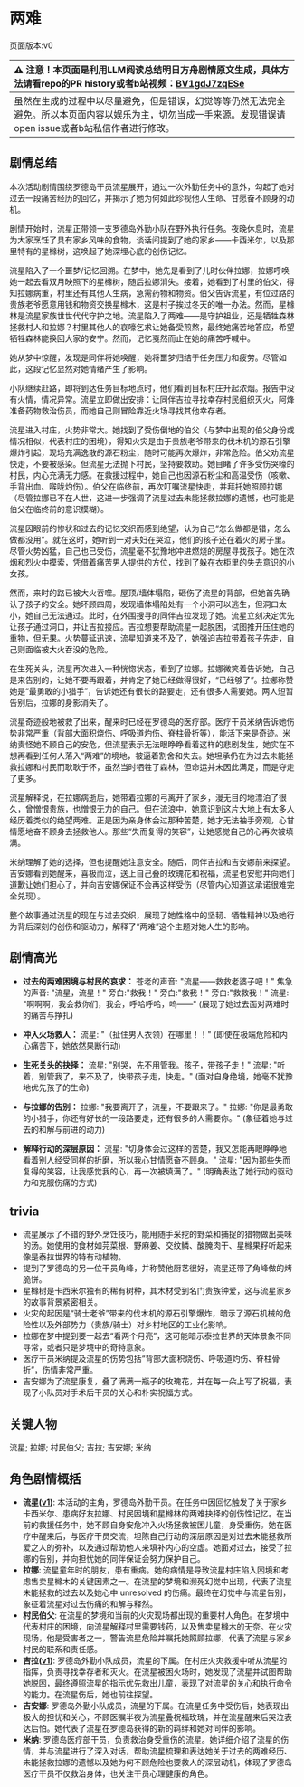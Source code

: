 # 两难
页面版本:v0
 

| :warning: 注意！本页面是利用LLM阅读总结明日方舟剧情原文生成，具体方法请看repo的PR history或者b站视频：[BV1gdJ7zqESe](https://www.bilibili.com/video/BV1gdJ7zqESe/)         |
|:----------------------------|
| 虽然在生成的过程中以尽量避免，但是错误，幻觉等等仍然无法完全避免。所以本页面内容以娱乐为主，切勿当成一手来源。发现错误请open issue或者b站私信作者进行修改。|



## 剧情总结
本次活动剧情围绕罗德岛干员流星展开，通过一次外勤任务中的意外，勾起了她对过去一段痛苦经历的回忆，并揭示了她为何如此珍视他人生命、甘愿奋不顾身的动机。

剧情开始时，流星正带领一支罗德岛外勤小队在野外执行任务。夜晚休息时，流星为大家烹饪了具有家乡风味的食物，谈话间提到了她的家乡——卡西米尔，以及那里特有的星橼树，这唤起了她深埋心底的创伤记忆。

流星陷入了一个噩梦/记忆回溯。在梦中，她先是看到了儿时伙伴拉娜，拉娜呼唤她一起去看双月映照下的星橼树，随后拉娜消失。接着，她看到了村里的伯父，得知拉娜病重，村里还有其他人生病，急需药物和物资。伯父告诉流星，有位过路的贵族老爷愿意用钱和物资交换星橼木，这是村子挨过冬天的唯一办法。然而，星橼林是流星家族世世代代守护之地。流星陷入了两难——是守护祖业，还是牺牲森林拯救村人和拉娜？村里其他人的哀嚎乞求让她备受煎熬，最终她痛苦地答应，希望牺牲森林能换回大家的安宁。然而，记忆戛然而止在她的痛苦呼喊中。

她从梦中惊醒，发现是同伴将她唤醒，她将噩梦归结于任务压力和疲劳。尽管如此，这段记忆显然对她情绪产生了影响。

小队继续赶路，即将到达任务目标地点时，他们看到目标村庄升起浓烟。报告中没有火情，情况异常。流星立即做出安排：让同伴吉拉寻找幸存村民组织灭火，阿烽准备药物救治伤员，而她自己则冒险靠近火场寻找其他幸存者。

流星进入村庄，火势非常大。她找到了受伤倒地的伯父（与梦中出现的伯父身份或情况相似，代表村庄的困境），得知火灾是由于贵族老爷带来的伐木机的源石引擎爆炸引起，现场充满逸散的源石粉尘，随时可能再次爆炸，非常危险。伯父劝流星快走，不要被感染。但流星无法抛下村民，坚持要救助。她目睹了许多受伤哭嚎的村民，内心充满无力感。在救援过程中，她自己也因源石粉尘和高温受伤（咳嗽、手背出血、喉咙灼伤）。伯父在临终前，再次叮嘱流星快走，并拜托她照顾拉娜（尽管拉娜已不在人世，这进一步强调了流星过去未能拯救拉娜的遗憾，也可能是伯父在临终前的意识模糊）。

流星因眼前的惨状和过去的记忆交织而感到绝望，认为自己“怎么做都是错，怎么做都没用”。就在这时，她听到一对夫妇在哭泣，他们的孩子还在着火的房子里。尽管火势凶猛，自己也已受伤，流星毫不犹豫地冲进燃烧的房屋寻找孩子。她在浓烟和烈火中摸索，凭借着痛苦男人提供的方位，找到了躲在衣柜里的失去意识的小女孩。

然而，来时的路已被大火吞噬。屋顶/墙体塌陷，砸伤了流星的背部，但她首先确认了孩子的安全。她环顾四周，发现墙体塌陷处有一个小洞可以逃生，但洞口太小，她自己无法通过。此时，在外围搜寻的同伴吉拉发现了她。流星立刻决定优先让孩子通过洞口，并让吉拉接应。吉拉想要帮助流星一起脱困，试图推开压住她的重物，但无果。火势蔓延迅速，流星知道来不及了，她强迫吉拉带着孩子先走，自己则面临被大火吞没的危险。

在生死关头，流星再次进入一种恍惚状态，看到了拉娜。拉娜微笑着告诉她，自己是来告别的，让她不要再跟着，并肯定了她已经做得很好，“已经够了”。拉娜称赞她是“最勇敢的小猎手”，告诉她还有很长的路要走，还有很多人需要她。两人短暂告别后，拉娜的身影消失了。

流星奇迹般地被救了出来，醒来时已经在罗德岛的医疗部。医疗干员米纳告诉她伤势非常严重（背部大面积烧伤、呼吸道灼伤、脊柱骨折等），能活下来是奇迹。米纳责怪她不顾自己的安危，但流星表示无法眼睁睁看着这样的悲剧发生，她实在不想再看到任何人落入“两难”的境地，被逼着割舍和失去。她坦承仍在为过去未能拯救拉娜和村民而耿耿于怀，虽然当时牺牲了森林，但命运并未因此满足，而是夺走了更多。

流星解释说，在拉娜病逝后，她带着拉娜的弓离开了家乡，漫无目的地漂泊了很久，曾憎恨贵族，也憎恨无力的自己。但在流浪中，她意识到这片大地上有太多人经历着类似的绝望两难。正是因为亲身体会过那种苦楚，她才无法袖手旁观，心甘情愿地奋不顾身去拯救他人。那些“失而复得的笑容”，让她感觉自己的心再次被填满。

米纳理解了她的选择，但也提醒她注意安全。随后，同伴吉拉和吉安娜前来探望。吉安娜看到她醒来，喜极而泣，送上自己叠的玫瑰花和祝福，流星也安慰并向她们道歉让她们担心了，并向吉安娜保证不会再这样受伤（尽管内心知道这承诺很难完全兑现）。

整个故事通过流星的现在与过去交织，展现了她性格中的坚韧、牺牲精神以及她行为背后深刻的创伤和驱动力，解释了“两难”这个主题对她人生的影响。
## 剧情高光
*   **过去的两难困境与村民的哀求：**
    苍老的声音: "流星——救救老婆子吧！"
    焦急的声音: "流星，流星！"
    旁白:"救我！"
    旁白:"救我！"
    旁白:"救救我！"
    流星: "啊啊啊，我会救你们，我会，呼哈呼哈，呜——" (展现了她过去面对两难时的痛苦与挣扎)

*   **冲入火场救人：**
    流星: "（扯住男人衣领）在哪里！！" (即使在极端危险和内心痛苦下，她依然果断行动)

*   **生死关头的抉择：**
    流星: "别哭，先不用管我。孩子，带孩子走！"
    流星: "听着，别管我了，来不及了，快带孩子走，快走。" (面对自身绝境，她毫不犹豫地优先孩子的生命)

*   **与拉娜的告别：**
    拉娜: "我要离开了，流星，不要跟来了。"
    拉娜: "你是最勇敢的小猎手，你还有好长的一段路要走，还有很多的人需要你。" (象征着她与过去的和解与前进的动力)

*   **解释行动的深层原因：**
    流星: "切身体会过这样的苦楚，我又怎能再眼睁睁地看着别人经受同样的折磨，所以我心甘情愿奋不顾身。"
    流星: "因为那些失而复得的笑容，让我感觉我的心，再一次被填满了。" (明确表达了她行动的驱动力和克服伤痛的方式)
## trivia
*   流星展示了不错的野外烹饪技巧，能用随手采挖的野菜和捕捉的猎物做出美味的汤。她使用的食材如芫菜根、野麻姜、交纹鳞、酸腌肉干、星橼果籽听起来像是泰拉世界的特有动植物。
*   提到了罗德岛的另一位干员角峰，并称赞他厨艺很好，流星还带了角峰做的烤脆饼。
*   星橼树是卡西米尔独有的稀有树种，其木材受到名门贵族钟爱，这与流星家乡的故事背景紧密相关。
*   火灾的起因是“骑士老爷”带来的伐木机的源石引擎爆炸，暗示了源石机械的危险性以及外部势力（贵族/骑士）对乡村地区的工业化影响。
*   拉娜在梦中提到要一起去“看两个月亮”，这可能暗示泰拉世界的天体景象不同寻常，或者只是梦境中的奇特意象。
*   医疗干员米纳提及流星的伤势包括“背部大面积烧伤、呼吸道灼伤、脊柱骨折”，伤情非常严重。
*   吉安娜为了流星康复，叠了满满一瓶子的玫瑰花，并在每一朵上写了祝福，表现了小队员对手术后干员的关心和朴实祝福方式。
## 关键人物
流星; 拉娜; 村民伯父; 吉拉; 吉安娜; 米纳
## 角色剧情概括
-   **流星([v1](../chars/char_126_shotst.md))**: 本活动的主角，罗德岛外勤干员。在任务中因回忆触发了关于家乡卡西米尔、患病好友拉娜、村民困境和星橼林的两难抉择的创伤性记忆。在当前的救援任务中，她不顾自身安危冲入火场拯救被困儿童，身受重伤。她在医疗中醒来后，与医疗干员交流，坦陈自己行动的深层原因是对过去未能拯救所爱之人的弥补，以及通过帮助他人来填补内心的空虚。她面对过去，接受了拉娜的告别，并向担忧她的同伴保证会努力保护自己。
-   **拉娜**: 流星童年时的朋友，患有重病。她的病情是导致流星村庄陷入困境和考虑售卖星橼木的关键因素之一。在流星的梦境和濒死幻觉中出现，代表了流星未能拯救的过去以及她心中 unresolved 的伤痛。最终在幻觉中与流星告别，象征着流星对过去伤痛的和解与释然。
-   **村民伯父**: 在流星的梦境和当前的火灾现场都出现的重要村人角色。在梦境中代表村庄的困境，向流星解释村里需要钱药，以及售卖星橼木的无奈。在火灾现场，他是受害者之一，警告流星危险并嘱托她照顾拉娜，代表了流星与家乡村民的联系和责任感。
-   **吉拉([v1](../chars/extended_char_ji_la.md))**: 罗德岛外勤小队成员，流星的下属。在村庄火灾救援中听从流星的指挥，负责寻找幸存者和灭火。在流星被困火场时，她发现了流星并试图帮助她脱困，最终遵照流星的指示优先救出儿童，表现了对流星的关心和执行命令的能力。在流星伤后，她也前往探望。
-   **吉安娜**: 罗德岛外勤小队成员，流星的下属。在流星任务中受伤后，她表现出极大的担忧和关心，不顾医嘱半夜为流星叠祝福玫瑰，并在流星醒来后哭泣表达后怕。她代表了流星在罗德岛获得的新的羁绊和她对同伴的影响。
-   **米纳**: 罗德岛医疗部干员，负责救治身受重伤的流星。她详细介绍了流星的伤情，并与流星进行了深入对话，帮助流星梳理和表达她关于过去的两难经历、未能拯救拉娜的遗憾以及她为何不顾危险也要救人的深层动机，体现了罗德岛医疗干员不仅救治身体，也关注干员心理健康的角色。